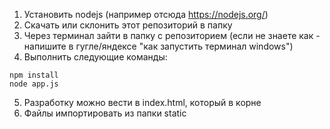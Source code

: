 1. Установить nodejs (например отсюда https://nodejs.org/)
2. Скачать или склонить этот репозиторий в папку
3. Через терминал зайти в папку с репозиторием (если не знаете как - напишите в гугле/яндексе "как запустить терминал windows")
4. Выполнить следующие команды:

```
npm install
node app.js
```

5. Разработку можно вести в index.html, который в корне
6. Файлы импортировать из папки static
